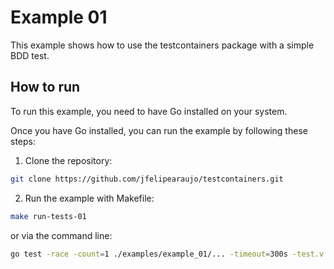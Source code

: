 # Example 01

This example shows how to use the testcontainers package with a simple BDD test.

## How to run

To run this example, you need to have Go installed on your system.

Once you have Go installed, you can run the example by following these steps:

1. Clone the repository:

```bash
git clone https://github.com/jfelipearaujo/testcontainers.git
```

2. Run the example with Makefile:

```bash
make run-tests-01
```

or via the command line:

```bash
go test -race -count=1 ./examples/example_01/... -timeout=300s -test.v -test.run ^TestFeatures$
```